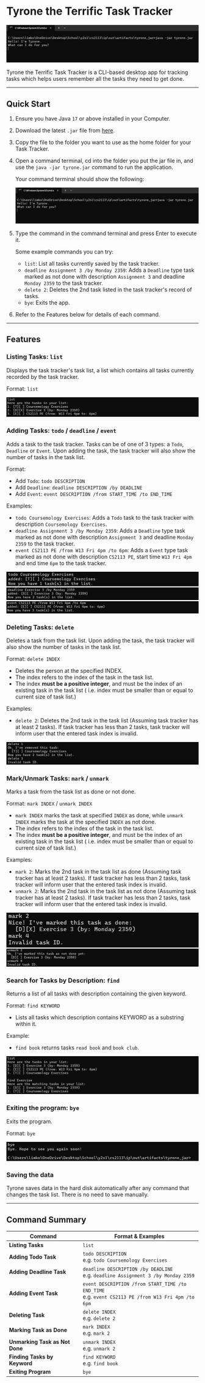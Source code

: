 # Tyrone the Terrific Task Tracker

![alt text](images/intro.jpg)

Tyrone the Terrific Task Tracker is a CLI-based desktop app for tracking 
tasks which helps users remember all the tasks they need to get done. 
***
## Quick Start

1. Ensure you have Java `17` or above installed in your Computer.
2. Download the latest `.jar` file from [here](https://github.com/limkongkiat/ip/releases/tag/A-Release).
3. Copy the file to the folder you want to use as the home folder for your Task Tracker.
4. Open a command terminal, cd into the folder you put the jar file in, and use the 
`java -jar tyrone.jar` command to run the application.

    Your command terminal should show the following:

   ![alt text](images/intro.jpg)
5. Type the command in the command terminal and press Enter to execute it. 

    Some example commands you can try:

    * `list`: List all tasks currently saved by the task tracker.
    * `deadline Assignment 3 /by Monday 2359`: Adds a `Deadline` type task marked as not done
with description `Assignment 3` and deadline `Monday 2359` to the task tracker.
    * `delete 2`: Deletes the 2nd task listed in the task tracker's record of tasks.
    * `bye`: Exits the app.
6. Refer to the Features below for details of each command.
***
## Features
### Listing Tasks: `list`

Displays the task tracker's task list, a list which contains all tasks 
currently recorded by the task tracker.

Format: `list`

![alt text](images/list.jpg)

### Adding Tasks: `todo` / `deadline` / `event`

Adds a task to the task tracker. Tasks can be of one of 3 types: 
a `Todo`, `Deadline` or `Event`.
Upon adding the task, the task tracker will also show the number of tasks in the task list.

Format:
* Add `Todo`: `todo DESCRIPTION`
* Add `Deadline`: `deadline DESCRIPTION /by DEADLINE`
* Add `Event`: `event DESCRIPTION /from START_TIME /to END_TIME`

Examples: 
* `todo Coursemology Exercises`: Adds a `Todo` task to the task
tracker with description `Coursemology Exercises`.
* `deadline Assignment 3 /by Monday 2359`: Adds a `Deadline` type task marked as not done
with description `Assignment 3` and deadline `Monday 2359` to the task tracker.
* `event CS2113 PE /from W13 Fri 4pm /to 6pm`: Adds a `Event` type task marked as not done
  with description `CS2113 PE`, start time `W13 Fri 4pm` and end time `6pm` to the task tracker.

![alt text](images/todo.jpg)
![alt text](images/deadline.jpg)
![alt text](images/event.jpg)

### Deleting Tasks: `delete`

Deletes a task from the task list. Upon adding the task, the task tracker will also show
the number of tasks in the task list.

Format: `delete INDEX`
* Deletes the person at the specified INDEX.
* The index refers to the index of the task in the task list.
* The index **must be a positive integer**, and must be the index of an existing task in
the task list ( i.e. index must be smaller than or equal to current size of task list.)

Examples:
* `delete 2`: Deletes the 2nd task in the task list (Assuming task tracker has at least 2 tasks).
If task tracker has less than 2 tasks, task tracker will inform user that the entered task index is invalid.

![alt text](images/delete.jpg)

### Mark/Unmark Tasks: `mark` / `unmark`

Marks a task from the task list as done or not done.

Format: `mark INDEX` / `unmark INDEX`
* `mark INDEX` marks the task at specified `INDEX` as done, while `unmark INDEX` marks 
the task at the specified `INDEX` as not done.
* The index refers to the index of the task in the task list.
* The index **must be a positive integer**, and must be the index of an existing task in
  the task list ( i.e. index must be smaller than or equal to current size of task list.)

Examples:
* `mark 2`: Marks the 2nd task in the task list as done (Assuming task tracker has at least 2 tasks).
  If task tracker has less than 2 tasks, task tracker will inform user that the entered task index is invalid.
* `unmark 2`: Marks the 2nd task in the task list as not done (Assuming task tracker has at least 2 tasks).
  If task tracker has less than 2 tasks, task tracker will inform user that the entered task index is invalid.

![alt text](images/mark.jpg)
![alt text](images/unmark.jpg)

### Search for Tasks by Description: `find`

Returns a list of all tasks with description containing the given keyword.

Format: `find KEYWORD`
* Lists all tasks which description contains KEYWORD as a substring within it.

Example:
* `find book` returns tasks `read book` and `book club`.

![alt text](images/find.jpg)

### Exiting the program: `bye`
Exits the program.

Format: `bye`

![alt text](images/bye.jpg)

### Saving the data
Tyrone saves data in the hard disk automatically after any command that changes the task list.
There is no need to save manually.

***

## Command Summary

| **Command**                 | **Format & Examples**                                                                                                     |
|-----------------------------|---------------------------------------------------------------------------------------------------------------------------|
| **Listing Tasks**            | `list`                                                                                                                   |
| **Adding Todo Task**         | `todo DESCRIPTION` <br> e.g. `todo Coursemology Exercises`                                                            |
| **Adding Deadline Task**     | `deadline DESCRIPTION /by DEADLINE` <br> e.g. `deadline Assignment 3 /by Monday 2359`                                  |
| **Adding Event Task**        | `event DESCRIPTION /from START_TIME /to END_TIME` <br> e.g. `event CS2113 PE /from W13 Fri 4pm /to 6pm`               |
| **Deleting Task**            | `delete INDEX` <br> e.g. `delete 2`                                                                                   |
| **Marking Task as Done**     | `mark INDEX` <br> e.g. `mark 2`                                                                                       |
| **Unmarking Task as Not Done** | `unmark INDEX` <br> e.g. `unmark 2`                                                                                 |
| **Finding Tasks by Keyword** | `find KEYWORD` <br> e.g. `find book`                                                                                  |
| **Exiting Program**          | `bye`                                                                                                                    |

